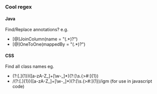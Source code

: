 ### Cool regex


#### Java
Find/Replace annotations?
e.g.
- [@]JoinColumn\(name = "(.*)?"\)
- [@]OneToOne\(mappedBy = "(.*)?"\)


#### CSS
Find all class names
eg.
- (?:[\.]{1})([a-zA-Z_]+[\w-_]*)(?:[\s\.\{\>#\:]{1})
- /(?:[\.]{1})([a-zA-Z_]+[\w-_]*)(?:[\s\.\{\>#\:]{1})/igm (for use in javascript code)
